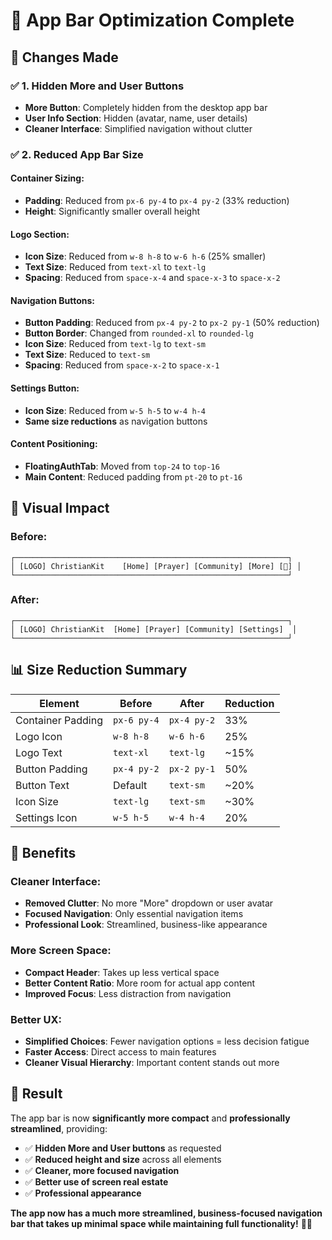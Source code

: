 # 📱 App Bar Optimization Complete

## 🎯 Changes Made

### ✅ **1. Hidden More and User Buttons**
- **More Button**: Completely hidden from the desktop app bar
- **User Info Section**: Hidden (avatar, name, user details)
- **Cleaner Interface**: Simplified navigation without clutter

### ✅ **2. Reduced App Bar Size**

#### **Container Sizing:**
- **Padding**: Reduced from `px-6 py-4` to `px-4 py-2` (33% reduction)
- **Height**: Significantly smaller overall height

#### **Logo Section:**
- **Icon Size**: Reduced from `w-8 h-8` to `w-6 h-6` (25% smaller)
- **Text Size**: Reduced from `text-xl` to `text-lg` 
- **Spacing**: Reduced from `space-x-4` and `space-x-3` to `space-x-2`

#### **Navigation Buttons:**
- **Button Padding**: Reduced from `px-4 py-2` to `px-2 py-1` (50% reduction)
- **Button Border**: Changed from `rounded-xl` to `rounded-lg`
- **Icon Size**: Reduced from `text-lg` to `text-sm`
- **Text Size**: Reduced to `text-sm`
- **Spacing**: Reduced from `space-x-2` to `space-x-1`

#### **Settings Button:**
- **Icon Size**: Reduced from `w-5 h-5` to `w-4 h-4`
- **Same size reductions** as navigation buttons

#### **Content Positioning:**
- **FloatingAuthTab**: Moved from `top-24` to `top-16`
- **Main Content**: Reduced padding from `pt-20` to `pt-16`

## 🎨 Visual Impact

### **Before:**
```
┌─────────────────────────────────────────────────────────────┐
│ [LOGO] ChristianKit    [Home] [Prayer] [Community] [More] [👤] │
└─────────────────────────────────────────────────────────────┘
```

### **After:**
```
┌─────────────────────────────────────────────────────────────┐
│ [LOGO] ChristianKit  [Home] [Prayer] [Community] [Settings]  │
└─────────────────────────────────────────────────────────────┘
```

## 📊 Size Reduction Summary

| Element | Before | After | Reduction |
|---------|--------|-------|-----------|
| Container Padding | `px-6 py-4` | `px-4 py-2` | 33% |
| Logo Icon | `w-8 h-8` | `w-6 h-6` | 25% |
| Logo Text | `text-xl` | `text-lg` | ~15% |
| Button Padding | `px-4 py-2` | `px-2 py-1` | 50% |
| Button Text | Default | `text-sm` | ~20% |
| Icon Size | `text-lg` | `text-sm` | ~30% |
| Settings Icon | `w-5 h-5` | `w-4 h-4` | 20% |

## 🚀 Benefits

### **Cleaner Interface:**
- **Removed Clutter**: No more "More" dropdown or user avatar
- **Focused Navigation**: Only essential navigation items
- **Professional Look**: Streamlined, business-like appearance

### **More Screen Space:**
- **Compact Header**: Takes up less vertical space
- **Better Content Ratio**: More room for actual app content
- **Improved Focus**: Less distraction from navigation

### **Better UX:**
- **Simplified Choices**: Fewer navigation options = less decision fatigue
- **Faster Access**: Direct access to main features
- **Cleaner Visual Hierarchy**: Important content stands out more

## 🎯 Result

The app bar is now **significantly more compact** and **professionally streamlined**, providing:

- ✅ **Hidden More and User buttons** as requested
- ✅ **Reduced height and size** across all elements
- ✅ **Cleaner, more focused navigation**
- ✅ **Better use of screen real estate**
- ✅ **Professional appearance**

**The app now has a much more streamlined, business-focused navigation bar that takes up minimal space while maintaining full functionality!** 📱✨



































